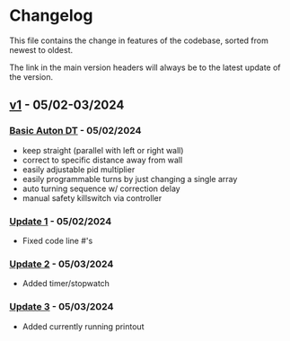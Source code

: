 # Changelog

This file contains the change in features of the codebase, sorted from newest to oldest.

The link in the main version headers will always be to the latest update of the version.

## [v1](https://github.com/JiningLiu/POEAuton/commit/db1937d011ea49b6ce23679627ae04f3af062d49) - 05/02-03/2024

### [Basic Auton DT](https://github.com/JiningLiu/POEAuton/commit/04332562dae87584d8580f70a218971d385aaf95) - 05/02/2024
* keep straight (parallel with left or right wall)
* correct to specific distance away from wall
* easily adjustable pid multiplier
* easily programmable turns by just changing a single array
* auto turning sequence w/ correction delay
* manual safety killswitch via controller

### [Update 1](https://github.com/JiningLiu/POEAuton/commit/b3a288d5724b21327f699367a96826deec5e8f81) - 05/02/2024
* Fixed code line #'s

### [Update 2](https://github.com/JiningLiu/POEAuton/commit/901bbd5ba94785034ba136148fb59a09fca4c409) - 05/03/2024
* Added timer/stopwatch

### [Update 3](https://github.com/JiningLiu/POEAuton/commit/db1937d011ea49b6ce23679627ae04f3af062d49) - 05/03/2024
* Added currently running printout

